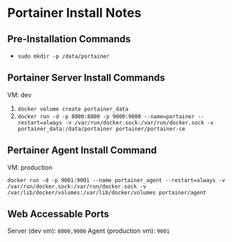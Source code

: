 # Portainer Install Notes

## Pre-Installation Commands
- `sudo mkdir -p /data/portainer`

## Portainer Server Install Commands
VM: dev
1.  `docker volume create portainer_data`
2. `docker run -d -p 8000:8000 -p 9000:9000 --name=portainer --restart=always -v /var/run/docker.sock:/var/run/docker.sock -v portainer_data:/data/portainer portainer/portainer-ce`


## Pertainer Agent Install Command
VM: production


`docker run -d -p 9001:9001 --name portainer_agent --restart=always -v /var/run/docker.sock:/var/run/docker.sock -v /var/lib/docker/volumes:/var/lib/docker/volumes portainer/agent`

## Web Accessable Ports
Server (dev vm): `8000,9000`
Agent (production vm): `9001` 